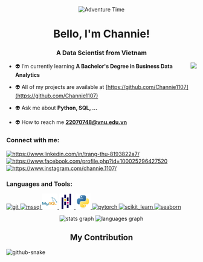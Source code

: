 <div align="center">
  <img src="https://media1.giphy.com/media/v1.Y2lkPTc5MGI3NjExYmhjYWNoNmgza3FsaTFqZjM3MnlkZmU4MWV2bmczajhhcDdtaDhiMCZlcD12MV9pbnRlcm5hbF9naWZfYnlfaWQmY3Q9Zw/0TthRgBtAoMA12kx7h/giphy.webp" alt="Adventure Time">
</div>
<h1 align="center">Bello, I'm Channie! </h1>
<h3 align="center">A Data Scientist from Vietnam</h3>
<img align="right" height="200" src="https://media3.giphy.com/media/v1.Y2lkPTc5MGI3NjExYXV0NzFmaW13aWZoeDhvcnF5cGpwNnhsZDhkY2YwN2I5MGVyY2VsbSZlcD12MV9pbnRlcm5hbF9naWZfYnlfaWQmY3Q9Zw/32aU4Taobf9YgxRCqq/giphy.webp"  />

- 👽 I’m currently learning **A Bachelor's Degree in Business Data Analytics**

- 👽 All of my projects are available at [https://github.com/Channie1107](https://github.com/Channie1107)

- 👽 Ask me about **Python, SQL, ...**

- 👽 How to reach me **22070748@vnu.edu.vn**

<h3 align="left">Connect with me:</h3>
<p align="left">
<a href="https://linkedin.com/in/https://www.linkedin.com/in/trang-thu-8193822a7/" target="blank"><img align="center" src="https://raw.githubusercontent.com/rahuldkjain/github-profile-readme-generator/master/src/images/icons/Social/linked-in-alt.svg" alt="https://www.linkedin.com/in/trang-thu-8193822a7/" height="30" width="40" /></a>
<a href="https://fb.com/https://www.facebook.com/profile.php?id=100025296427520" target="blank"><img align="center" src="https://raw.githubusercontent.com/rahuldkjain/github-profile-readme-generator/master/src/images/icons/Social/facebook.svg" alt="https://www.facebook.com/profile.php?id=100025296427520" height="30" width="40" /></a>
<a href="https://instagram.com/https://www.instagram.com/channie.1107/" target="blank"><img align="center" src="https://raw.githubusercontent.com/rahuldkjain/github-profile-readme-generator/master/src/images/icons/Social/instagram.svg" alt="https://www.instagram.com/channie.1107/" height="30" width="40" /></a>
</p>

<h3 align="left">Languages and Tools:</h3>
<p align="left"> <a href="https://git-scm.com/" target="_blank" rel="noreferrer"> <img src="https://www.vectorlogo.zone/logos/git-scm/git-scm-icon.svg" alt="git" width="40" height="40"/> </a> <a href="https://www.microsoft.com/en-us/sql-server" target="_blank" rel="noreferrer"> <img src="https://www.svgrepo.com/show/303229/microsoft-sql-server-logo.svg" alt="mssql" width="40" height="40"/> </a> <a href="https://www.mysql.com/" target="_blank" rel="noreferrer"> <img src="https://raw.githubusercontent.com/devicons/devicon/master/icons/mysql/mysql-original-wordmark.svg" alt="mysql" width="40" height="40"/> </a> <a href="https://pandas.pydata.org/" target="_blank" rel="noreferrer"> <img src="https://raw.githubusercontent.com/devicons/devicon/2ae2a900d2f041da66e950e4d48052658d850630/icons/pandas/pandas-original.svg" alt="pandas" width="40" height="40"/> </a> <a href="https://www.python.org" target="_blank" rel="noreferrer"> <img src="https://raw.githubusercontent.com/devicons/devicon/master/icons/python/python-original.svg" alt="python" width="40" height="40"/> </a> <a href="https://pytorch.org/" target="_blank" rel="noreferrer"> <img src="https://www.vectorlogo.zone/logos/pytorch/pytorch-icon.svg" alt="pytorch" width="40" height="40"/> </a> <a href="https://scikit-learn.org/" target="_blank" rel="noreferrer"> <img src="https://upload.wikimedia.org/wikipedia/commons/0/05/Scikit_learn_logo_small.svg" alt="scikit_learn" width="40" height="40"/> </a> <a href="https://seaborn.pydata.org/" target="_blank" rel="noreferrer"> <img src="https://seaborn.pydata.org/_images/logo-mark-lightbg.svg" alt="seaborn" width="40" height="40"/> </a> </p>

<div align="center">
  <img src="https://github-readme-stats.vercel.app/api?username=Channie1107&hide_title=false&hide_rank=false&show_icons=true&include_all_commits=true&count_private=true&disable_animations=false&theme=dracula&locale=en&hide_border=false" height="150" alt="stats graph"  />
  <img src="https://github-readme-stats.vercel.app/api/top-langs?username=Channie1107&locale=en&hide_title=false&layout=compact&card_width=320&langs_count=5&theme=dracula&hide_border=false" height="150" alt="languages graph"  />
</div>
<h2 align=center> My Contribution </h2>

<picture>
  <source media="(prefers-color-scheme: dark)" srcset="https://raw.githubusercontent.com/channie1107/channie1107/refs/heads/output/github-snake-dark.svg" />
  <source media="(prefers-color-scheme: light)" srcset="https://raw.githubusercontent.com/channie1107/channie1107/refs/heads/output/github-snake.svg" />
  <img alt="github-snake" src="https://raw.githubusercontent.com/channie1107/channie1107/refs/heads/output/github-snake.svg" />
</picture>
